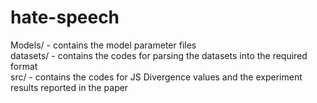 # hate-speech
Models/ - contains the model parameter files <br />
datasets/ - contains the codes for parsing the datasets into the required format <br />
src/ - contains the codes for JS Divergence values and the experiment results reported in the paper <br />
